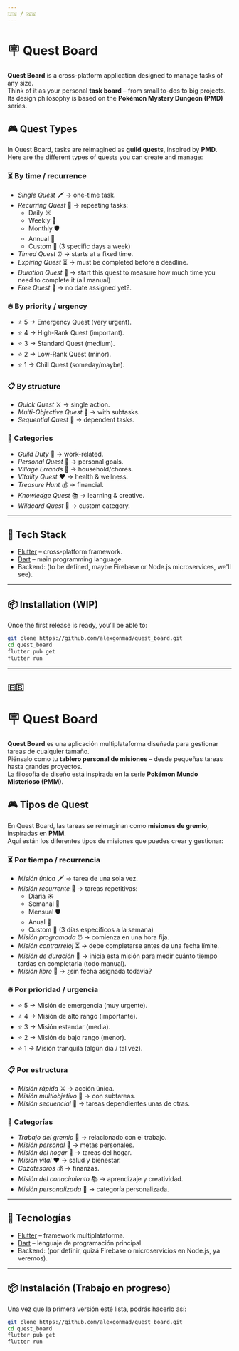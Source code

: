 ```yaml
---
🇺🇸 / 🇬🇧
---
```

# 🪧 Quest Board

**Quest Board** is a cross-platform application designed to manage tasks of any size.  
Think of it as your personal **task board** – from small to-dos to big projects. Its
design philosophy is based on the **Pokémon Mystery Dungeon (PMD)** series.

## 🎮 Quest Types 

In Quest Board, tasks are reimagined as **guild quests**, inspired by **PMD**.  
Here are the different types of quests you can create and manage:

### ⏳ By time / recurrence
- *Single Quest* 🗡️ → one-time task.  
- *Recurring Quest* 📜 → repeating tasks:  
  - Daily ☀️  
  - Weekly 🌙  
  - Monthly 🛡️  
  - Annual 🎉  
  - Custom 🧾 (3 specific days a week)
- *Timed Quest* ⏰ → starts at a fixed time.  
- *Expiring Quest* ⏳ → must be completed before a deadline.  
- *Duration Quest* 💪 → start this quest to measure how much time you need to complete it (all manual)
- *Free Quest* 🌊 → no date assigned yet?.  

### 🔥 By priority / urgency
- ⭐ 5 → Emergency Quest (very urgent).  
- ⭐ 4 → High-Rank Quest (important).  
- ⭐ 3 → Standard Quest (medium).  
- ⭐ 2 → Low-Rank Quest (minor).  
- ⭐ 1 → Chill Quest (someday/maybe).  

### 📋 By structure
- *Quick Quest* ⚔️ → single action.  
- *Multi-Objective Quest* 🎯 → with subtasks.  
- *Sequential Quest* 🔗 → dependent tasks.  

### 👥 Categories
- *Guild Duty* 🏢 → work-related.  
- *Personal Quest* 🌱 → personal goals.  
- *Village Errands* 🏡 → household/chores.  
- *Vitality Quest* ❤️ → health & wellness.  
- *Treasure Hunt* 💰 → financial.  
- *Knowledge Quest* 📚 → learning & creative.  
- *Wildcard Quest* 🎲 → custom category.  

---

## 🚀 Tech Stack
- [Flutter](https://flutter.dev/) – cross-platform framework.  
- [Dart](https://dart.dev/) – main programming language.  
- Backend: (to be defined, maybe Firebase or Node.js microservices, we'll see).  

---

## 📦 Installation (WIP)
Once the first release is ready, you’ll be able to:
```bash
git clone https://github.com/alexgonmad/quest_board.git
cd quest_board
flutter pub get
flutter run
```

---
🇪🇸
---
# 🪧 Quest Board

**Quest Board** es una aplicación multiplataforma diseñada para gestionar tareas de cualquier tamaño.  
Piénsalo como tu **tablero personal de misiones** – desde pequeñas tareas hasta grandes proyectos.  
La filosofía de diseño está inspirada en la serie **Pokémon Mundo Misterioso (PMM)**.

## 🎮 Tipos de Quest 

En Quest Board, las tareas se reimaginan como **misiones de gremio**, inspiradas en **PMM**.  
Aquí están los diferentes tipos de misiones que puedes crear y gestionar:

### ⏳ Por tiempo / recurrencia
- *Misión única* 🗡️ → tarea de una sola vez.  
- *Misión recurrente* 📜 → tareas repetitivas:  
  - Diaria ☀️  
  - Semanal 🌙  
  - Mensual 🛡️  
  - Anual 🎉  
  - Custom 🧾 (3 días específicos a la semana)  
- *Misión programada* ⏰ → comienza en una hora fija.  
- *Misión contrarreloj* ⏳ → debe completarse antes de una fecha límite.  
- *Misión de duración* 💪 → inicia esta misión para medir cuánto tiempo tardas en completarla (todo manual).  
- *Misión libre* 🌊 → ¿sin fecha asignada todavía?  

### 🔥 Por prioridad / urgencia
- ⭐ 5 → Misión de emergencia (muy urgente).  
- ⭐ 4 → Misión de alto rango (importante).  
- ⭐ 3 → Misión estandar (media).  
- ⭐ 2 → Misión de bajo rango (menor).  
- ⭐ 1 → Misión tranquila (algún día / tal vez).  

### 📋 Por estructura
- *Misión rápida* ⚔️ → acción única.  
- *Misión multiobjetivo* 🎯 → con subtareas.  
- *Misión secuencial* 🔗 → tareas dependientes unas de otras.  

### 👥 Categorías
- *Trabajo del gremio* 🏢 → relacionado con el trabajo.  
- *Misión personal* 🌱 → metas personales.  
- *Misión del hogar* 🏡 → tareas del hogar.  
- *Misión vital* ❤️ → salud y bienestar.  
- *Cazatesoros* 💰 → finanzas.  
- *Misión del conocimiento* 📚 → aprendizaje y creatividad.  
- *Misión personalizada* 🎲 → categoría personalizada.  

---

## 🚀 Tecnologías
- [Flutter](https://flutter.dev/) – framework multiplataforma.  
- [Dart](https://dart.dev/) – lenguaje de programación principal.  
- Backend: (por definir, quizá Firebase o microservicios en Node.js, ya veremos).  

---

## 📦 Instalación (Trabajo en progreso)
Una vez que la primera versión esté lista, podrás hacerlo así:
```bash
git clone https://github.com/alexgonmad/quest_board.git
cd quest_board
flutter pub get
flutter run
```

